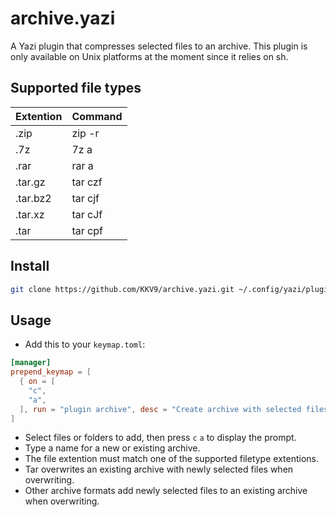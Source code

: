 # archive.yazi

A Yazi plugin that compresses selected files to an archive.
This plugin is only available on Unix platforms at the moment since it relies on sh.

## Supported file types

| Extention     | Command       |
| ------------- | ------------- |
| .zip          | zip -r        |
| .7z           | 7z a          |
| .rar          | rar a         |
| .tar.gz       | tar czf       |
| .tar.bz2      | tar cjf       |
| .tar.xz       | tar cJf       |
| .tar          | tar cpf       |

## Install

```bash
git clone https://github.com/KKV9/archive.yazi.git ~/.config/yazi/plugins/archive.yazi
```

## Usage

- Add this to your `keymap.toml`:

```toml
[manager]
prepend_keymap = [
  { on = [
    "c",
    "a",
  ], run = "plugin archive", desc = "Create archive with selected files" },
]
```

 - Select files or folders to add, then press `c` `a` to display the prompt.
 - Type a name for a new or existing archive. 
 - The file extention must match one of the supported filetype extentions.
 - Tar overwrites an existing archive with newly selected files when overwriting.
 - Other archive formats add newly selected files to an existing archive when overwriting.
